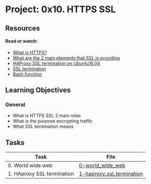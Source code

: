 # Project: 0x10. HTTPS SSL

## Resources

#### Read or watch:

* [What is HTTPS?](https://intranet.alxswe.com/rltoken/XT1BAiBL3Jpq1bn1q6IYXQ)
* [What are the 2 main elements that SSL is providing](https://intranet.alxswe.com/rltoken/STj5WkAPACBxOvwB77Ycrw)
* [HAProxy SSL termination on Ubuntu16.04](https://intranet.alxswe.com/rltoken/XD_RckEgjds0UkoMsfxp2A)
* [SSL termination](https://intranet.alxswe.com/rltoken/CKUICfppIWI6UC0coEMB8g)
* [Bash function](https://intranet.alxswe.com/rltoken/zPjZ7-eSSQsLFsGA16C1HQ)
## Learning Objectives

### General

* What is HTTPS SSL 2 main roles
* What is the purpose encrypting traffic
* What SSL termination means
## Tasks

| Task | File |
| ---- | ---- |
| 0. World wide web | [0-world_wide_web](./0-world_wide_web) |
| 1. HAproxy SSL termination | [1-haproxy_ssl_termination](./1-haproxy_ssl_termination) |
